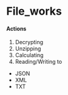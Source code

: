 # File_works
#### Actions
1. Decrypting
2. Unzipping
3. Calculating
4. Reading/Writing to
  * JSON
  * XML
  * TXT

